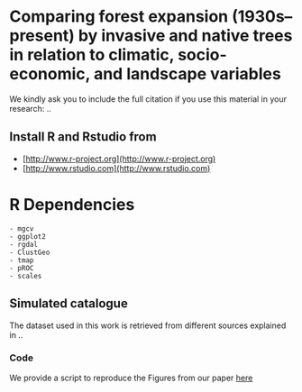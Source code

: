 # <img align="right"> Comparing forest expansion (1930s–present) by invasive and native trees in relation to climatic, socio-economic, and landscape variables


We kindly ask you to include the full citation if you use this material in your research: ..


## Install R and Rstudio from 

* [http://www.r-project.org](http://www.r-project.org)
* [http://www.rstudio.com](http://www.rstudio.com)

# R Dependencies
    - mgcv
    - ggplot2
    - rgdal
    - ClustGeo
    - tmap
    - pROC
    - scales
    
## Simulated catalogue 

The dataset used in this work is retrieved from different sources explained in .. 


### Code

We provide a script to reproduce the Figures from our paper [here](https://github.com/TommasoSitzia/frob/tree/70e5941a904146bb7cc1b77a7d8c5cac0c305cd8/script)

